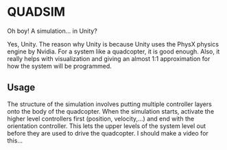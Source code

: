 # QUADSIM

Oh boy! A simulation... in Unity? 

Yes, Unity. The reason why Unity is because Unity uses the PhysX physics engine by Nvidia. For a system like a quadcopter, it is good enough. Also, it really helps with visualization and giving an almost 1:1 approximation for how the system will be programmed.

## Usage

The structure of the simulation involves putting multiple controller layers onto the body of the quadcopter. When the simulation starts, activate the higher level controllers first (position, velocity,...) and end with the orientation controller. This lets the upper levels of the system level out before they are used to drive the quadcopter. I should make a video for this...
